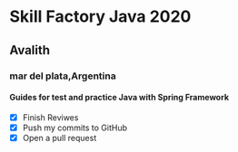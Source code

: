 # Skill Factory Java 2020

## Avalith 

### mar del plata,Argentina

#### Guides for test and practice Java with Spring Framework


- [x] Finish Reviwes
- [x] Push my commits to GitHub
- [x] Open a pull request
